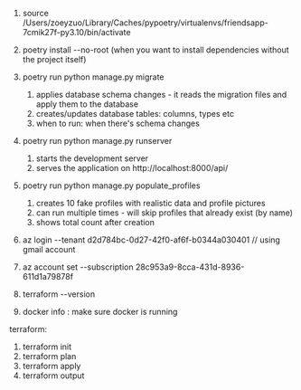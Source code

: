 1. source /Users/zoeyzuo/Library/Caches/pypoetry/virtualenvs/friendsapp-7cmik27f-py3.10/bin/activate
2. poetry install --no-root (when you want to install dependencies without the project itself)
3. poetry run python manage.py migrate
   1. applies database schema changes - it reads the migration files and apply them to the database
   2. creates/updates database tables: columns, types etc
   3. when to run: when there's schema changes
4. poetry run python manage.py runserver
   1. starts the development server
   2. serves the application on http://localhost:8000/api/
5. poetry run python manage.py populate_profiles
   1. creates 10 fake profiles with realistic data and profile pictures
   2. can run multiple times - will skip profiles that already exist (by name)
   3. shows total count after creation



2. az login --tenant d2d784bc-0d27-42f0-af6f-b0344a030401 // using gmail account
3. az account set --subscription 28c953a9-8cca-431d-8936-611d1a79878f
4. terraform --version
5. docker info : make sure docker is running

terraform:
1. terraform init
2. terraform plan
3. terraform apply
4. terraform output